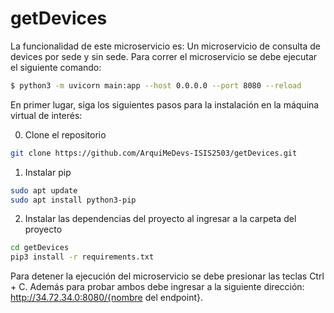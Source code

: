# getDevices

La funcionalidad de este microservicio es: Un microservicio de consulta de devices por sede y sin sede. Para correr el microservicio se debe ejecutar el siguiente comando:

```bash
$ python3 -m uvicorn main:app --host 0.0.0.0 --port 8080 --reload
```

En primer lugar, siga los siguientes pasos para la instalación en la máquina virtual de interés:

0. Clone el repositorio

```bash
git clone https://github.com/ArquiMeDevs-ISIS2503/getDevices.git
```

1. Instalar pip 

```bash
sudo apt update
sudo apt install python3-pip
```

2. Instalar las dependencias del proyecto al ingresar a la carpeta del proyecto

```bash
cd getDevices
pip3 install -r requirements.txt
```

Para detener la ejecución del microservicio se debe presionar las teclas Ctrl + C. Además para probar ambos debe ingresar a la siguiente dirección: http://34.72.34.0:8080/{nombre del endpoint}.